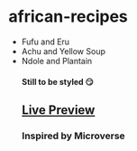 # african-recipes

<ul>
  <li>Fufu and Eru</li>
  <li>Achu and Yellow Soup</li>
  <li>Ndole and Plantain</li>

#### Still to be styled 😏

## <a href="https://neba-emmanuel.github.io/african-recipes/index.html">Live Preview</a> 

### Inspired by Microverse
